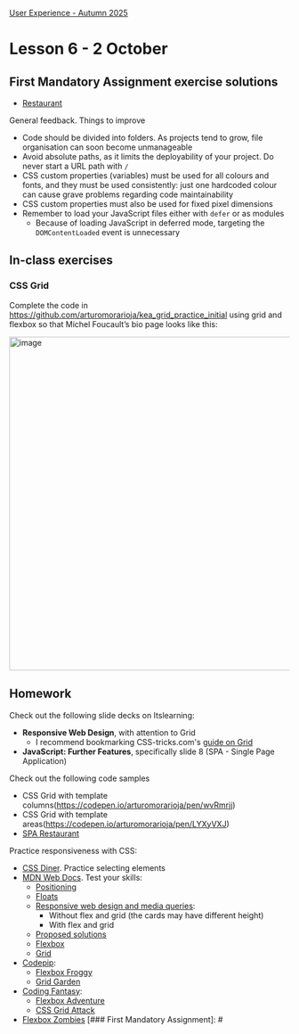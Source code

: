 [User Experience - Autumn 2025](https://github.com/arturomorarioja-kea/WD_UX_E25/blob/main/README.md)

# Lesson 6 - 2 October

[-> Show solutions CSS Restaurant + Music CDs]: #
[  -> Feedback (see below)]: #

[-> Colours]: #

[-> White space]: #
[  -> In-class exercise]: #

[-> Further JS: JS frameworks]: #
[-> Further JS: sessionStorage + localStorage]: #
[-> In-class exercises: Stored music CDs]: #

## First Mandatory Assignment exercise solutions
- [Restaurant](https://github.com/arturomorarioja/kea_css_restaurant_solution)
  
[- Music CDs(https://github.com/arturomorarioja/kea_js_music_cds_solution)]: #

General feedback. Things to improve
- Code should be divided into folders. As projects tend to grow, file organisation can soon become unmanageable
- Avoid absolute paths, as it limits the deployability of your project. Do never start a URL path with `/`
- CSS custom properties (variables) must be used for all colours and fonts, and they must be used consistently: just one hardcoded colour can cause grave problems regarding code maintainability
- CSS custom properties must also be used for fixed pixel dimensions
- Remember to load your JavaScript files either with `defer` or as modules
  - Because of loading JavaScript in deferred mode, targeting the `DOMContentLoaded` event is unnecessary

## In-class exercises

### CSS Grid
Complete the code in https://github.com/arturomorarioja/kea_grid_practice_initial using grid and flexbox so that Michel Foucault’s bio page looks like this:

<img width="1024" height="599" alt="image" src="https://github.com/user-attachments/assets/a00e4ffe-bf34-461e-8062-4147948a35a0" />

[Proposed solution(https://github.com/arturomorarioja/kea_grid_practice)]: #

[### White space]: #
[Work in groups of 4. Assess how white space has been used in the following websites, explain which methods have been used to remove visual clutter, and propose actions to remove it in the most cluttered websites:]: #
[- https://www.thomann.de/gb/index.html]: #
[- https://www.zalando.dk/]: #
[- https://www.momondo.dk/]: #

[Show your findings to the class.]: #

## Homework
Check out the following slide decks on Itslearning:

[- **Information Architecture: White Space**]: #

- **Responsive Web Design**, with attention to Grid
  - I recommend bookmarking CSS-tricks.com's [guide on Grid](https://css-tricks.com/snippets/css/complete-guide-grid/)
- **JavaScript: Further Features**, specifically slide 8 (SPA - Single Page Application)

Check out the following code samples

- CSS Grid with template columns(https://codepen.io/arturomorarioja/pen/wvRmrjj)
- CSS Grid with template areas(https://codepen.io/arturomorarioja/pen/LYXyVXJ)
- [SPA Restaurant](https://github.com/arturomorarioja/css_restaurant_spa)

Practice responsiveness with CSS:
- [CSS Diner](https://flukeout.github.io/). Practice selecting elements
- [MDN Web Docs](https://developer.mozilla.org/en-US/). Test your skills:
  - [Positioning](https://developer.mozilla.org/en-US/docs/Learn/CSS/CSS_layout/Position_skills)
  - [Floats](https://developer.mozilla.org/en-US/docs/Learn/CSS/CSS_layout/Floats_skills)
  - [Responsive web design and media queries](https://developer.mozilla.org/en-US/docs/Learn/CSS/CSS_layout/rwd_skills):
    - Without flex and grid (the cards may have different height)
    - With flex and grid
  - [Proposed solutions](https://codepen.io/collection/NqBvMy)
  - [Flexbox](https://developer.mozilla.org/en-US/docs/Learn/CSS/CSS_layout/Flexbox_skills)
  - [Grid](https://developer.mozilla.org/en-US/docs/Learn/CSS/CSS_layout/Grid_skills)
- [Codepip](https://codepip.com/):
  - [Flexbox Froggy](https://flexboxfroggy.com/)
  - [Grid Garden](https://cssgridgarden.com/)
- [Coding Fantasy](https://codingfantasy.com/):
  - [Flexbox Adventure](https://codingfantasy.com/games/flexboxadventure)
  - [CSS Grid Attack](https://codingfantasy.com/games/css-grid-attack)
- [Flexbox Zombies](https://flexboxzombies.com/)
[### First Mandatory Assignment]: #

[Start working on the Tristan Wede Lind responsive SPA application]: #
